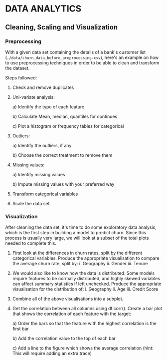 # DATA ANALYTICS

## Cleaning, Scaling and Visualization

### Preprocessing

With a given data set containing the details of a bank's customer list (`./data/churn_data_before_preprocessing.csv`), here's an example on how to use preprocessing techniques in order to be able to clean and transform the dataset.

Steps followed:

1. Check and remove duplicates

2. Uni-variate analysis:

    a) Identify the type of each feature
    
    b) Calculate Mean, median, quantiles for continues
    
    c) Plot a histogram or frequency tables for categorical

3. Outliers:
    
    a) Identify the outliers, if any

    b) Choose the correct treatment to remove them

4. Missing values:

    a) Identify missing values

    b) Impute missing values with your preferred way

5. Transform categorical variables

6. Scale the data set


### Visualization

After cleaning the data set, it's time to do some exploratory data analysis, which is the first step in building a model to predict churn. Since this process is usually very large, we will look at a subset of the total plots needed to complete this.

1. First look at the differences in churn rates, split by the different categorical variables. Produce the appropriate visualisation to compare the average churn rate, split by: 
i. Geography
ii. Gender
iii. Tenure

2. We would also like to know how the data is distributed. Some models require features to be normally distributed, and highly skewed variables can affect summary statistics if left unchecked. Produce the appropriate visualisation for the distribution of:
i. Geography
ii. Age
iii. Credit Score

3. Combine all of the above visualisations into a subplot.

4. Get the correlation between all columns using df.corr(). Create a bar plot that shows the correlation of each feature with the target:

    a) Order the bars so that the feature with the highest correlation is the first bar
    
    b) Add the correlation value to the top of each bar
    
    c) Add a line to the figure which shows the average correlation (hint: This will require adding an extra trace)
